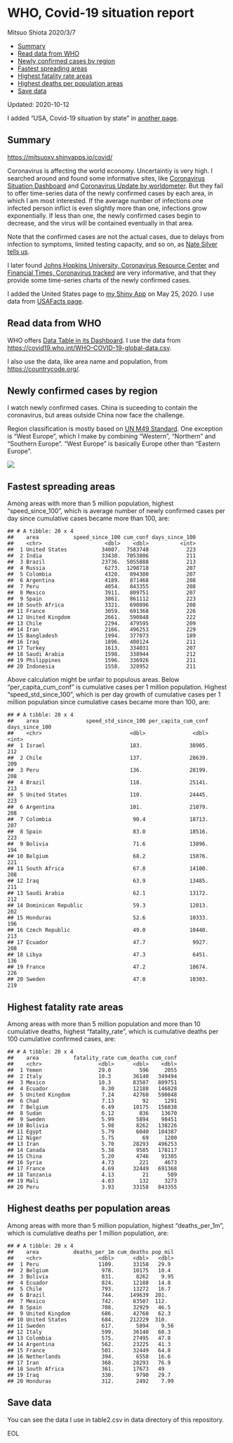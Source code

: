 WHO, Covid-19 situation report
================
Mitsuo Shiota
2020/3/7

  - [Summary](#summary)
  - [Read data from WHO](#read-data-from-who)
  - [Newly confirmed cases by region](#newly-confirmed-cases-by-region)
  - [Fastest spreading areas](#fastest-spreading-areas)
  - [Highest fatality rate areas](#highest-fatality-rate-areas)
  - [Highest deaths per population
    areas](#highest-deaths-per-population-areas)
  - [Save data](#save-data)

Updated: 2020-10-12

I added “USA, Covid-19 situation by state” in [another page](USA.md).

## Summary

<https://mitsuoxv.shinyapps.io/covid/>

Coronavirus is affecting the world economy. Uncertaintiy is very high. I
searched around and found some informative sites, like [Coronavirus
Situation
Dashboard](https://who.maps.arcgis.com/apps/opsdashboard/index.html#/c88e37cfc43b4ed3baf977d77e4a0667)
and [Coronavirus Update by
worldometer](https://www.worldometers.info/coronavirus/). But they fail
to offer time-series data of the newly confirmed cases by each area, in
which I am most interested. If the average number of infections one
infected person inflict is even slightly more than one, infections grow
exponentially. If less than one, the newly confirmed cases begin to
decrease, and the virus will be contained eventually in that area.

Note that the confirmed cases are not the actual cases, due to delays
from infection to symptoms, limited testing capacity, and so on, as
[Nate Silver tells
us](https://fivethirtyeight.com/features/coronavirus-case-counts-are-meaningless/).

I later found [Johns Hopkins University, Coronavirus Resource
Center](https://coronavirus.jhu.edu/) and [Financial Times, Coronavirus
tracked](https://www.ft.com/content/a26fbf7e-48f8-11ea-aeb3-955839e06441)
are very informative, and that they provide some time-series charts of
the newly confirmed cases.

I added the United States page to [my Shiny
App](https://mitsuoxv.shinyapps.io/covid/) on May 25, 2020. I use data
from [USAFacts
page](https://usafacts.org/visualizations/coronavirus-covid-19-spread-map/).

## Read data from WHO

WHO offers [Data Table in its Dashboard](https://covid19.who.int/table).
I use the data from
<https://covid19.who.int/WHO-COVID-19-global-data.csv>.

I also use the data, like area name and population, from
<https://countrycode.org/>.

## Newly confirmed cases by region

I watch newly confirmed cases. China is suceeding to contain the
coronavirus, but areas outside China now face the challenge.

Region classification is mostly based on [UN M49
Standard](https://unstats.un.org/unsd/methodology/m49/). One exception
is “West Europe”, which I make by combining “Western”, “Northern” and
“Southern Europe”. “West Europe” is basically Europe other than
“Eastern Europe”.

![](README_files/figure-gfm/chart-1.png)<!-- -->

## Fastest spreading areas

Among areas with more than 5 million population, highest
“speed\_since\_100”, which is average number of newly confirmed cases
per day since cumulative cases became more than 100, are:

    ## # A tibble: 20 x 4
    ##    area           speed_since_100 cum_conf days_since_100
    ##    <chr>                    <dbl>    <dbl>          <int>
    ##  1 United States           34007.  7583748            223
    ##  2 India                   33430.  7053806            211
    ##  3 Brazil                  23736.  5055888            213
    ##  4 Russia                   6273.  1298718            207
    ##  5 Colombia                 4320.   894300            207
    ##  6 Argentina                4189.   871468            208
    ##  7 Peru                     4054.   843355            208
    ##  8 Mexico                   3911.   809751            207
    ##  9 Spain                    3861.   861112            223
    ## 10 South Africa             3321.   690896            208
    ## 11 France                   3059.   691368            226
    ## 12 United Kingdom           2661.   590848            222
    ## 13 Chile                    2294.   479595            209
    ## 14 Iran                     2166.   496253            229
    ## 15 Bangladesh               1994.   377073            189
    ## 16 Iraq                     1896.   400124            211
    ## 17 Turkey                   1613.   334031            207
    ## 18 Saudi Arabia             1598.   338944            212
    ## 19 Philippines              1596.   336926            211
    ## 20 Indonesia                1558.   328952            211

Above calculation might be unfair to populous areas. Below
“per\_capita\_cum\_conf” is cumulative cases per 1 million population.
Highest “speed\_std\_since\_100”, which is per day growth of cumulative
cases per 1 million population since cumulative cases became more than
100, are:

    ## # A tibble: 20 x 4
    ##    area               speed_std_since_100 per_capita_cum_conf days_since_100
    ##    <chr>                            <dbl>               <dbl>          <int>
    ##  1 Israel                           183.               38905.            212
    ##  2 Chile                            137.               28639.            209
    ##  3 Peru                             136.               28199.            208
    ##  4 Brazil                           118.               25141.            213
    ##  5 United States                    110.               24445.            223
    ##  6 Argentina                        101.               21079.            208
    ##  7 Colombia                          90.4              18713.            207
    ##  8 Spain                             83.0              18516.            223
    ##  9 Bolivia                           71.6              13896.            194
    ## 10 Belgium                           68.2              15076.            221
    ## 11 South Africa                      67.8              14100.            208
    ## 12 Iraq                              63.9              13485.            211
    ## 13 Saudi Arabia                      62.1              13172.            212
    ## 14 Dominican Republic                59.3              12013.            202
    ## 15 Honduras                          52.6              10333.            196
    ## 16 Czech Republic                    49.0              10440.            213
    ## 17 Ecuador                           47.7               9927.            208
    ## 18 Libya                             47.3               6451.            136
    ## 19 France                            47.2              10674.            226
    ## 20 Sweden                            47.0              10303.            219

## Highest fatality rate areas

Among areas with more than 5 million population and more than 10
cumulative deaths, highest “fatality\_rate”, which is cumulative deaths
per 100 cumulative confirmed cases, are:

    ## # A tibble: 20 x 4
    ##    area           fatality_rate cum_deaths cum_conf
    ##    <chr>                  <dbl>      <dbl>    <dbl>
    ##  1 Yemen                  29.0         596     2055
    ##  2 Italy                  10.3       36140   349494
    ##  3 Mexico                 10.3       83507   809751
    ##  4 Ecuador                 8.30      12188   146828
    ##  5 United Kingdom          7.24      42760   590848
    ##  6 Chad                    7.13         92     1291
    ##  7 Belgium                 6.49      10175   156838
    ##  8 Sudan                   6.12        836    13670
    ##  9 Sweden                  5.99       5894    98451
    ## 10 Bolivia                 5.98       8262   138226
    ## 11 Egypt                   5.79       6040   104387
    ## 12 Niger                   5.75         69     1200
    ## 13 Iran                    5.70      28293   496253
    ## 14 Canada                  5.38       9585   178117
    ## 15 China                   5.20       4746    91305
    ## 16 Syria                   4.73        221     4673
    ## 17 France                  4.69      32449   691368
    ## 18 Tanzania                4.13         21      509
    ## 19 Mali                    4.03        132     3273
    ## 20 Peru                    3.93      33158   843355

## Highest deaths per population areas

Among areas with more than 5 million population, highest
“deaths\_per\_1m”, which is cumulative deaths per 1 million
population, are:

    ## # A tibble: 20 x 4
    ##    area           deaths_per_1m cum_deaths pop_mil
    ##    <chr>                  <dbl>      <dbl>   <dbl>
    ##  1 Peru                   1109.      33158   29.9 
    ##  2 Belgium                 978.      10175   10.4 
    ##  3 Bolivia                 831.       8262    9.95
    ##  4 Ecuador                 824.      12188   14.8 
    ##  5 Chile                   793.      13272   16.7 
    ##  6 Brazil                  744.     149639  201.  
    ##  7 Mexico                  742.      83507  112.  
    ##  8 Spain                   708.      32929   46.5 
    ##  9 United Kingdom          686.      42760   62.3 
    ## 10 United States           684.     212229  310.  
    ## 11 Sweden                  617.       5894    9.56
    ## 12 Italy                   599.      36140   60.3 
    ## 13 Colombia                575.      27495   47.8 
    ## 14 Argentina               562.      23225   41.3 
    ## 15 France                  501.      32449   64.8 
    ## 16 Netherlands             394.       6558   16.6 
    ## 17 Iran                    368.      28293   76.9 
    ## 18 South Africa            361.      17673   49   
    ## 19 Iraq                    330.       9790   29.7 
    ## 20 Honduras                312.       2492    7.99

## Save data

You can see the data I use in table2.csv in data directory of this
repository.

EOL
